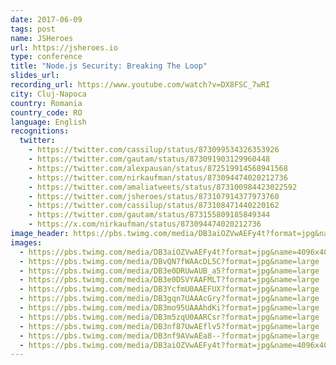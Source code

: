 ```yaml
---
date: 2017-06-09
tags: post
name: JSHeroes
url: https://jsheroes.io
type: conference
title: "Node.js Security: Breaking The Loop"
slides_url:
recording_url: https://www.youtube.com/watch?v=DX8FSC_7wRI
city: Cluj-Napoca
country: Romania
country_code: RO
language: English
recognitions:
  twitter:
    - https://twitter.com/cassilup/status/873099534326353926
    - https://twitter.com/gautam/status/873091903129960448
    - https://twitter.com/alexpausan/status/872519914568941568
    - https://twitter.com/nirkaufman/status/873094474020212736
    - https://twitter.com/amaliatweets/status/873100984423022592
    - https://twitter.com/jsheroes/status/873107914377973760
    - https://twitter.com/cassilup/status/873108471440220162
    - https://twitter.com/gautam/status/873155809185849344
    - https://x.com/nirkaufman/status/873094474020212736
image_header: https://pbs.twimg.com/media/DB3aiOZVwAEFy4t?format=jpg&name=4096x4096
images:
  - https://pbs.twimg.com/media/DB3aiOZVwAEFy4t?format=jpg&name=4096x4096
  - https://pbs.twimg.com/media/DBvQN7fWAAcDL5C?format=jpg&name=large
  - https://pbs.twimg.com/media/DB3e0DRUwAUB_a5?format=jpg&name=large
  - https://pbs.twimg.com/media/DB3e0DSVYAAFMLT?format=jpg&name=large
  - https://pbs.twimg.com/media/DB3YcfmU0AAEFUX?format=jpg&name=large
  - https://pbs.twimg.com/media/DB3gqn7UAAAcGry?format=jpg&name=large
  - https://pbs.twimg.com/media/DB3mo95UAAAhdKi?format=jpg&name=large
  - https://pbs.twimg.com/media/DB3m5zqU0AARCsr?format=jpg&name=large
  - https://pbs.twimg.com/media/DB3nf87UwAEflv5?format=jpg&name=large
  - https://pbs.twimg.com/media/DB3nf9AVwAEa8--?format=jpg&name=large
  - https://pbs.twimg.com/media/DB3aiOZVwAEFy4t?format=jpg&name=4096x4096
---
```

